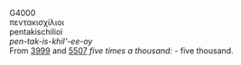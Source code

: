 <body>
  <p>G4000<br>  πεντακισχίλιοι  <br> pentakischilioi  <br><i>pen-tak-is-khil‘-ee-oy </i><br>From <a href="g3999.htm">3999</a> and <a href="g5507.htm">5507</a>  <i>five</i> <i>times</i> <i>a</i> <i>thousand:</i> - five thousand.<br></p>
 </body>